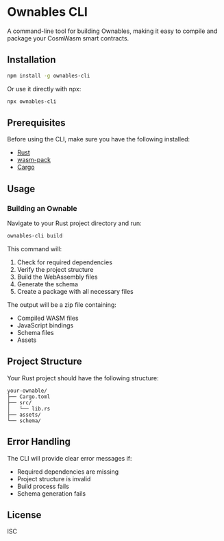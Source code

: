# Ownables CLI

A command-line tool for building Ownables, making it easy to compile and package your CosmWasm smart contracts.

## Installation

```bash
npm install -g ownables-cli
```

Or use it directly with npx:

```bash
npx ownables-cli
```

## Prerequisites

Before using the CLI, make sure you have the following installed:

- [Rust](https://rustup.rs/)
- [wasm-pack](https://rustwasm.github.io/wasm-pack/installer/)
- [Cargo](https://doc.rust-lang.org/cargo/getting-started/installation.html)

## Usage

### Building an Ownable

Navigate to your Rust project directory and run:

```bash
ownables-cli build
```

This command will:

1. Check for required dependencies
2. Verify the project structure
3. Build the WebAssembly files
4. Generate the schema
5. Create a package with all necessary files

The output will be a zip file containing:

- Compiled WASM files
- JavaScript bindings
- Schema files
- Assets

## Project Structure

Your Rust project should have the following structure:

```
your-ownable/
├── Cargo.toml
├── src/
│   └── lib.rs
├── assets/
└── schema/
```

## Error Handling

The CLI will provide clear error messages if:

- Required dependencies are missing
- Project structure is invalid
- Build process fails
- Schema generation fails

## License

ISC

